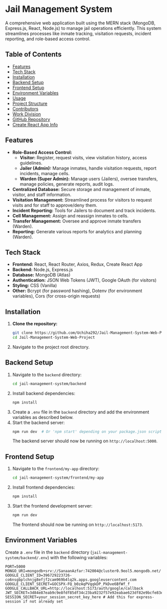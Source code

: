 # Jail Management System

A comprehensive web application built using the MERN stack (MongoDB, Express.js, React, Node.js) to manage jail operations efficiently. This system streamlines processes like inmate tracking, visitation requests, incident reporting, and role-based access control.

## Table of Contents

- [Features](#features)
- [Tech Stack](#tech-stack)
- [Installation](#installation)
- [Backend Setup](#backend-setup)
- [Frontend Setup](#frontend-setup)
- [Environment Variables](#environment-variables)
- [Usage](#usage)
- [Project Structure](#project-structure)
- [Contributors](#contributors)
- [Work Division](#work-division)
- [GitHub Repository](#github-repository)
- [Create React App Info](#create-react-app-info)

## Features

- **Role-Based Access Control:**
  - **Visitor:** Register, request visits, view visitation history, access guidelines.
  - **Jailer (Admin):** Manage inmates, handle visitation requests, report incidents, manage cells.
  - **Warden (Super Admin):** Manage users (Jailers), oversee transfers, manage policies, generate reports, audit logs.
- **Centralized Database:** Secure storage and management of inmate, visitor, and staff information.
- **Visitation Management:** Streamlined process for visitors to request visits and for staff to approve/deny them.
- **Incident Reporting:** Tools for Jailers to document and track incidents.
- **Cell Management:** Assign and reassign inmates to cells.
- **Transfer Management:** Oversee and approve inmate transfers (Warden).
- **Reporting:** Generate various reports for analytics and planning (Warden).

## Tech Stack

- **Frontend:** React, React Router, Axios, Redux, Create React App
- **Backend:** Node.js, Express.js
- **Database:** MongoDB (Atlas)
- **Authentication:** JSON Web Tokens (JWT), Google OAuth (for visitors)
- **Styling:** CSS (Vanilla)
- **Other:** Bcrypt (for password hashing), Dotenv (for environment variables), Cors (for cross-origin requests)

## Installation

1.  **Clone the repository:**
    ```bash
    git clone https://github.com/Uchiha292/Jail-Management-System-Web-Project.git
    cd Jail-Management-System-Web-Project
    ```

2.  Navigate to the project root directory.

## Backend Setup

1.  Navigate to the `backend` directory:
    ```bash
    cd jail-management-system/backend
    ```
2.  Install backend dependencies:
    ```bash
    npm install
    ```
3.  Create a `.env` file in the `backend` directory and add the environment variables as described below.
4.  Start the backend server:
    ```bash
    npm run dev  # Or 'npm start' depending on your package.json scripts
    ```
    The backend server should now be running on `http://localhost:5000`.

## Frontend Setup

1.  Navigate to the `frontend/my-app` directory:
    ```bash
    cd jail-management-system/frontend/my-app
    ```
2.  Install frontend dependencies:
    ```bash
    npm install
    ```
3.  Start the frontend development server:
    ```bash
    npm run dev
    ```
    The frontend should now be running on `http://localhost:5173`.

## Environment Variables

Create a `.env` file in the `backend` directory (`jail-management-system/backend/.env`) with the following variables:

```env
PORT=5000
MONGO_URI=mongodb+srv://SanaanAzfar:742004@cluster0.9eol5.mongodb.net/
GOOGLE_CLIENT_ID=396729223726-co6nsgbplchnjg8efjf2cam969b4lq2k.apps.googleusercontent.com
GOOGLE_CLIENT_SECRET=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
GOOGLE_CALLBACK_URL=http://localhost:5173/auth/google/callback
JWT_SECRET=3d84e87eab9c9e8fdf85df34c23ba9232f57e92eabae623df82e9bcfe83e92d7
SESSION_SECRET=your_session_secret_key_here # Add this for express-session if not already set

